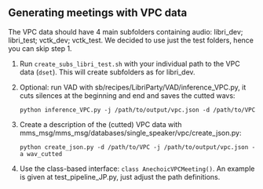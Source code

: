 ## Generating meetings with VPC data

The VPC data should have 4 main subfolders containing audio: libri_dev; libri_test; vctk_dev; vctk_test.
We decided to use just the test folders, hence you can skip step 1.

1. Run `create_subs_libri_test.sh` with your individual path to the VPC data (`dset`).
    This will create subfolders as for libri_dev.

2. Optional: run VAD with sb/recipes/LibriParty/VAD/inference_VPC.py, it cuts silences at the beginning and end and saves the cutted wavs:

    ```
    python inference_VPC.py -j /path/to/output/vpc.json -d /path/to/VPC
    ```
3. Create a description of the (cutted) VPC data with mms_msg/mms_msg/databases/single_speaker/vpc/create_json.py:

    ```
    python create_json.py -d /path/to/VPC -j /path/to/output/vpc.json -a wav_cutted
    ```

4. Use the class-based interface: `class AnechoicVPCMeeting()`.
    An example is given at test_pipeline_JP.py, just adjust the path definitions.
